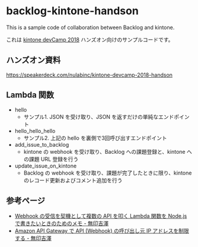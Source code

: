 # backlog-kintone-handson

This is a sample code of collaboration between Backlog and kintone.

これは [kintone devCamp 2018](https://developer.cybozu.io/hc/ja/articles/360001062323-kintone-devCamp-2018) ハンズオン向けのサンプルコードです。

## ハンズオン資料

https://speakerdeck.com/nulabinc/kintone-devcamp-2018-handson

## Lambda 関数

- hello
    - サンプル1. JSON を受け取り、JSON を返すだけの単純なエンドポイント
- hello_hello_hello
    - サンプル2. 上記の hello を裏側で3回呼び出すエンドポイント
- add_issue_to_backlog
    - kintone の webhook を受け取り、Backlog への課題登録と、kintone への課題 URL 登録を行う
- update_issue_on_kintone
    - Backlog の webhook を受け取り、課題が完了したときに限り、kintone のレコード更新およびコメント追加を行う

## 参考ページ

- [Webhook の受信を契機として複数の API を叩く Lambda 関数を Node\.js で書きたいときのためのメモ \- 無印吉澤](https://muziyoshiz.hatenablog.com/entry/2018/06/30/083957)
- [Amazon API Gateway で API \(Webhook\) の呼び出し元 IP アドレスを制限する \- 無印吉澤](https://muziyoshiz.hatenablog.com/entry/2018/07/29/113028)

